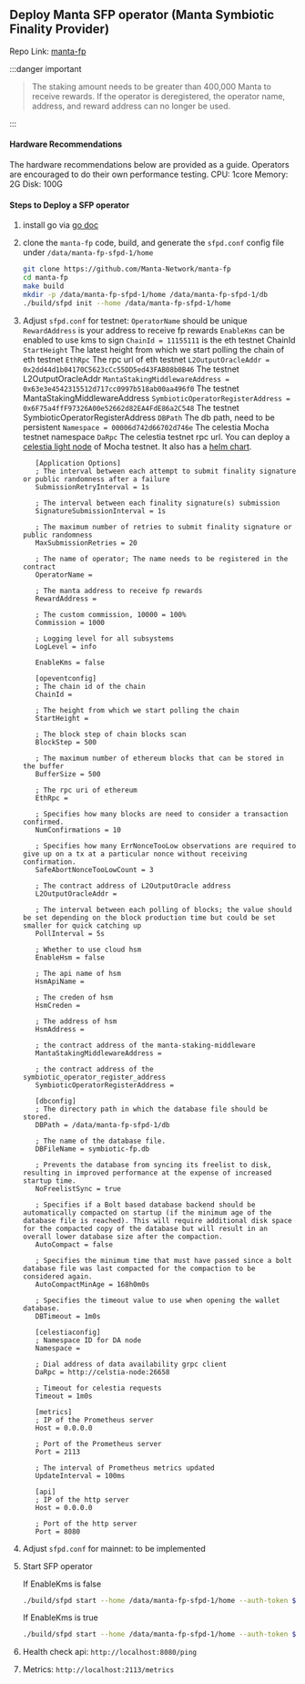 ## Deploy Manta SFP operator (Manta Symbiotic Finality Provider)

Repo Link: [manta-fp](https://github.com/Manta-Network/manta-fp)


:::danger important
> The staking amount needs to be greater than 400,000 Manta to receive rewards.
> If the operator is deregistered, the operator name, address, and reward address can no longer be used.

:::

#### Hardware Recommendations

The hardware recommendations below are provided as a guide. Operators are encouraged to do their own performance testing.
CPU: 1core
Memory: 2G
Disk: 100G

#### Steps to Deploy a SFP operator

1. install go via [go doc](https://go.dev/doc/install)

2. clone the `manta-fp` code, build, and generate the `sfpd.conf` config file under `/data/manta-fp-sfpd-1/home`

   ```sh
   git clone https://github.com/Manta-Network/manta-fp
   cd manta-fp
   make build
   mkdir -p /data/manta-fp-sfpd-1/home /data/manta-fp-sfpd-1/db
   ./build/sfpd init --home /data/manta-fp-sfpd-1/home
   ```

3. Adjust `sfpd.conf` for testnet:
   `OperatorName` should be unique
   `RewardAddress` is your address to receive fp rewards
   `EnableKms` can be enabled to use kms to sign
   `ChainId = 11155111` is the eth testnet ChainId
   `StartHeight` The latest height from which we start polling the chain of eth testnet
   `EthRpc` The rpc url of eth testnet
   `L2OutputOracleAddr = 0x2dd44d1b04170C5623cCc55DD5ed43FAB08b0B46` The testnet L2OutputOracleAddr
   `MantaStakingMiddlewareAddress = 0x63e3e4542315512d717cc0997b518ab00aa496f0` The testnet MantaStakingMiddlewareAddress
   `SymbioticOperatorRegisterAddress = 0x6F75a4ffF97326A00e52662d82EA4FdE86a2C548` The testnet SymbioticOperatorRegisterAddress
   `DBPath` The db path, need to be persistent
   `Namespace = 00006d742d66702d746e` The celestia Mocha testnet namespace
   `DaRpc` The celestia testnet rpc url. You can deploy a [celestia light node](https://docs.celestia.org/how-to-guides/light-node) of Mocha testnet. It also has a [helm chart](https://github.com/celestiaorg/helm-charts).

   ```
      [Application Options]
      ; The interval between each attempt to submit finality signature or public randomness after a failure
      SubmissionRetryInterval = 1s
    
      ; The interval between each finality signature(s) submission
      SignatureSubmissionInterval = 1s
    
      ; The maximum number of retries to submit finality signature or public randomness
      MaxSubmissionRetries = 20
    
      ; The name of operator; The name needs to be registered in the contract
      OperatorName = 
    
      ; The manta address to receive fp rewards
      RewardAddress = 
    
      ; The custom commission, 10000 = 100%
      Commission = 1000
    
      ; Logging level for all subsystems
      LogLevel = info
    
      EnableKms = false
    
      [opeventconfig]
      ; The chain id of the chain
      ChainId = 
    
      ; The height from which we start polling the chain
      StartHeight = 
    
      ; The block step of chain blocks scan
      BlockStep = 500
    
      ; The maximum number of ethereum blocks that can be stored in the buffer
      BufferSize = 500
    
      ; The rpc uri of ethereum
      EthRpc = 
    
      ; Specifies how many blocks are need to consider a transaction confirmed.
      NumConfirmations = 10
    
      ; Specifies how many ErrNonceTooLow observations are required to give up on a tx at a particular nonce without receiving confirmation.
      SafeAbortNonceTooLowCount = 3
    
      ; The contract address of L2OutputOracle address
      L2OutputOracleAddr = 
    
      ; The interval between each polling of blocks; the value should be set depending on the block production time but could be set smaller for quick catching up
      PollInterval = 5s
    
      ; Whether to use cloud hsm
      EnableHsm = false
    
      ; The api name of hsm
      HsmApiName =
    
      ; The creden of hsm
      HsmCreden =
    
      ; The address of hsm
      HsmAddress =
    
      ; the contract address of the manta-staking-middleware
      MantaStakingMiddlewareAddress = 
    
      ; the contract address of the symbiotic_operator_register_address
      SymbioticOperatorRegisterAddress = 
    
      [dbconfig]
      ; The directory path in which the database file should be stored.
      DBPath = /data/manta-fp-sfpd-1/db
    
      ; The name of the database file.
      DBFileName = symbiotic-fp.db
    
      ; Prevents the database from syncing its freelist to disk, resulting in improved performance at the expense of increased startup time.
      NoFreelistSync = true
    
      ; Specifies if a Bolt based database backend should be automatically compacted on startup (if the minimum age of the database file is reached). This will require additional disk space for the compacted copy of the database but will result in an overall lower database size after the compaction.
      AutoCompact = false
    
      ; Specifies the minimum time that must have passed since a bolt database file was last compacted for the compaction to be considered again.
      AutoCompactMinAge = 168h0m0s
    
      ; Specifies the timeout value to use when opening the wallet database.
      DBTimeout = 1m0s
    
      [celestiaconfig]
      ; Namespace ID for DA node
      Namespace = 
    
      ; Dial address of data availability grpc client
      DaRpc = http://celstia-node:26658
    
      ; Timeout for celestia requests
      Timeout = 1m0s
    
      [metrics]
      ; IP of the Prometheus server
      Host = 0.0.0.0
    
      ; Port of the Prometheus server
      Port = 2113
    
      ; The interval of Prometheus metrics updated
      UpdateInterval = 100ms
    
      [api]
      ; IP of the http server
      Host = 0.0.0.0
    
      ; Port of the http server
      Port = 8080
   ```

4. Adjust `sfpd.conf` for mainnet: to be implemented

5. Start SFP operator

   If EnableKms is false
   ```sh
   ./build/sfpd start --home /data/manta-fp-sfpd-1/home --auth-token $(CELESTIA_AUTH_TOKEN) --private-key $(FP_EVM_PRIVATE_KEY)
   ```

   If EnableKms is true
   ```sh
   ./build/sfpd start --home /data/manta-fp-sfpd-1/home --auth-token $(CELESTIA_AUTH_TOKEN) --kms-region $(KMS_REGION) --kms-id $(KMS_ID)
   ```

6. Health check api: `http://localhost:8080/ping`

7. Metrics: `http://localhost:2113/metrics`
